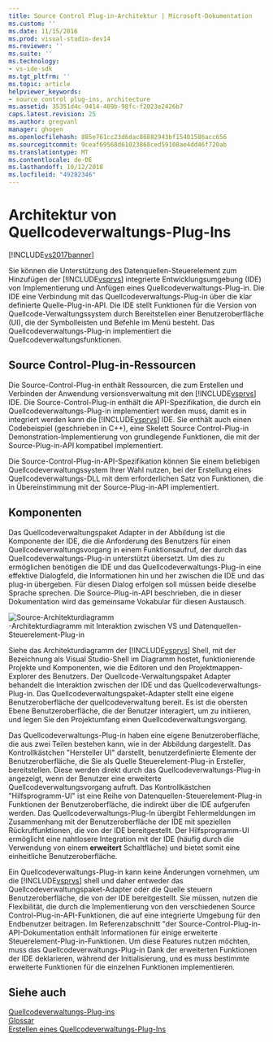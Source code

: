 ```yaml
---
title: Source Control Plug-in-Architektur | Microsoft-Dokumentation
ms.custom: ''
ms.date: 11/15/2016
ms.prod: visual-studio-dev14
ms.reviewer: ''
ms.suite: ''
ms.technology:
- vs-ide-sdk
ms.tgt_pltfrm: ''
ms.topic: article
helpviewer_keywords:
- source control plug-ins, architecture
ms.assetid: 35351d4c-9414-409b-98fc-f2023e2426b7
caps.latest.revision: 25
ms.author: gregvanl
manager: ghogen
ms.openlocfilehash: 885e761cc23d6dac86882943bf15401586acc656
ms.sourcegitcommit: 9ceaf69568d61023868ced59108ae4dd46f720ab
ms.translationtype: MT
ms.contentlocale: de-DE
ms.lasthandoff: 10/12/2018
ms.locfileid: "49282346"
---
```

# <a name="source-control-plug-in-architecture"></a>Architektur von Quellcodeverwaltungs-Plug-Ins
[!INCLUDE[vs2017banner](../../includes/vs2017banner.md)]

Sie können die Unterstützung des Datenquellen-Steuerelement zum Hinzufügen der [!INCLUDE[vsprvs](../../includes/vsprvs-md.md)] integrierte Entwicklungsumgebung (IDE) von Implementierung und Anfügen eines Quellcodeverwaltungs-Plug-in. Die IDE eine Verbindung mit das Quellcodeverwaltungs-Plug-in über die klar definierte Quelle-Plug-in-API. Die IDE stellt Funktionen für die Version von Quellcode-Verwaltungssystem durch Bereitstellen einer Benutzeroberfläche (UI), die der Symbolleisten und Befehle im Menü besteht. Das Quellcodeverwaltungs-Plug-in implementiert die Quellcodeverwaltungsfunktionen.  
  
## <a name="source-control-plug-in-resources"></a>Source Control-Plug-in-Ressourcen  
 Die Source-Control-Plug-in enthält Ressourcen, die zum Erstellen und Verbinden der Anwendung versionsverwaltung mit den [!INCLUDE[vsprvs](../../includes/vsprvs-md.md)] IDE. Die Source-Control-Plug-in enthält die API-Spezifikation, die durch ein Quellcodeverwaltungs-Plug-in implementiert werden muss, damit es in integriert werden kann die [!INCLUDE[vsprvs](../../includes/vsprvs-md.md)] IDE. Sie enthält auch einen Codebeispiel (geschrieben in C++), eine Skelett Source Control-Plug-in Demonstration-Implementierung von grundlegende Funktionen, die mit der Source-Plug-in-API kompatibel implementiert.  
  
 Die Source-Control-Plug-in-API-Spezifikation können Sie einem beliebigen Quellcodeverwaltungssystem Ihrer Wahl nutzen, bei der Erstellung eines Quellcodeverwaltungs-DLL mit dem erforderlichen Satz von Funktionen, die in Übereinstimmung mit der Source-Plug-in-API implementiert.  
  
## <a name="components"></a>Komponenten  
 Das Quellcodeverwaltungspaket Adapter in der Abbildung ist die Komponente der IDE, die die Anforderung des Benutzers für einen Quellcodeverwaltungsvorgang in einem Funktionsaufruf, der durch das Quellcodeverwaltungs-Plug-in unterstützt übersetzt. Um dies zu ermöglichen benötigen die IDE und das Quellcodeverwaltungs-Plug-in eine effektive Dialogfeld, die Informationen hin und her zwischen die IDE und das plug-in übergeben. Für diesen Dialog erfolgen soll müssen beide dieselbe Sprache sprechen. Die Source-Plug-in-API beschrieben, die in dieser Dokumentation wird das gemeinsame Vokabular für diesen Austausch.  
  
 ![Source-Architekturdiagramm](../../extensibility/internals/media/vs-sccsdk-plug-in-arch.gif "Vs_sccsdk_plug_in_arch")  
-Architekturdiagramm mit Interaktion zwischen VS und Datenquellen-Steuerelement-Plug-in  
  
 Siehe das Architekturdiagramm der [!INCLUDE[vsprvs](../../includes/vsprvs-md.md)] Shell, mit der Bezeichnung als Visual Studio-Shell im Diagramm hostet, funktionierende Projekte und Komponenten, wie die Editoren und den Projektmappen-Explorer des Benutzers. Der Quellcode-Verwaltungspaket Adapter behandelt die Interaktion zwischen der IDE und das Quellcodeverwaltungs-Plug-in. Das Quellcodeverwaltungspaket-Adapter stellt eine eigene Benutzeroberfläche der quellcodeverwaltung bereit. Es ist die obersten Ebene Benutzeroberfläche, die der Benutzer interagiert, um zu initiieren, und legen Sie den Projektumfang einen Quellcodeverwaltungsvorgang.  
  
 Das Quellcodeverwaltungs-Plug-in haben eine eigene Benutzeroberfläche, die aus zwei Teilen bestehen kann, wie in der Abbildung dargestellt. Das Kontrollkästchen "Hersteller UI" darstellt, benutzerdefinierte Elemente der Benutzeroberfläche, die Sie als Quelle Steuerelement-Plug-in Ersteller, bereitstellen. Diese werden direkt durch das Quellcodeverwaltungs-Plug-in angezeigt, wenn der Benutzer eine erweiterte Quellcodeverwaltungsvorgang aufruft. Das Kontrollkästchen "Hilfsprogramm-UI" ist eine Reihe von Datenquellen-Steuerelement-Plug-in Funktionen der Benutzeroberfläche, die indirekt über die IDE aufgerufen werden. Das Quellcodeverwaltungs-Plug-In übergibt Fehlermeldungen im Zusammenhang mit der Benutzeroberfläche der IDE mit speziellen Rückruffunktionen, die von der IDE bereitgestellt. Der Hilfsprogramm-UI ermöglicht eine nahtlosere Integration mit der IDE (häufig durch die Verwendung von einem **erweitert** Schaltfläche) und bietet somit eine einheitliche Benutzeroberfläche.  
  
 Ein Quellcodeverwaltungs-Plug-in kann keine Änderungen vornehmen, um die [!INCLUDE[vsprvs](../../includes/vsprvs-md.md)] shell und daher entweder das Quellcodeverwaltungspaket-Adapter oder die Quelle steuern Benutzeroberfläche, die von der IDE bereitgestellt. Sie müssen, nutzen die Flexibilität, die durch die Implementierung von den verschiedenen Source Control-Plug-in-API-Funktionen, die auf eine integrierte Umgebung für den Endbenutzer beitragen. Im Referenzabschnitt "der Source-Control-Plug-in-API-Dokumentation enthält Informationen für einige erweiterte Steuerelement-Plug-in-Funktionen. Um diese Features nutzen möchten, muss das Quellcodeverwaltungs-Plug-in Dank der erweiterten Funktionen der IDE deklarieren, während der Initialisierung, und es muss bestimmte erweiterte Funktionen für die einzelnen Funktionen implementieren.  
  
## <a name="see-also"></a>Siehe auch  
 [Quellcodeverwaltungs-Plug-ins](../../extensibility/source-control-plug-ins.md)   
 [Glossar](../../extensibility/source-control-plug-in-glossary.md)   
 [Erstellen eines Quellcodeverwaltungs-Plug-Ins](../../extensibility/internals/creating-a-source-control-plug-in.md)

